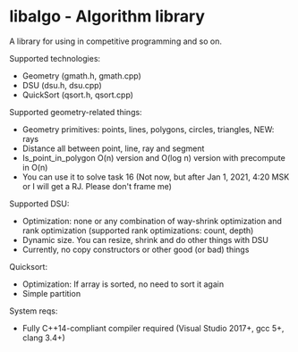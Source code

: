 # libalgo - Algorithm library

A library for using in competitive programming and so on.

Supported technologies:
* Geometry (gmath.h, gmath.cpp)
* DSU (dsu.h, dsu.cpp)
* QuickSort (qsort.h, qsort.cpp)

Supported geometry-related things:
* Geometry primitives: points, lines, polygons, circles, triangles, NEW: rays
* Distance all between point, line, ray and segment
* Is_point_in_polygon O(n) version and O(log n) version with precompute in O(n)
* You can use it to solve task 16 (Not now, but after Jan 1, 2021, 4:20 MSK or I will get a RJ. Please don't frame me)

Supported DSU:
* Optimization: none or any combination of way-shrink optimization and rank optimization (supported rank optimizations: count, depth)
* Dynamic size. You can resize, shrink and do other things with DSU
* Currently, no copy constructors or other good (or bad) things

Quicksort:
* Optimization: If array is sorted, no need to sort it again
* Simple partition

System reqs:
* Fully C++14-compliant compiler required (Visual Studio 2017+, gcc 5+, clang 3.4+)
